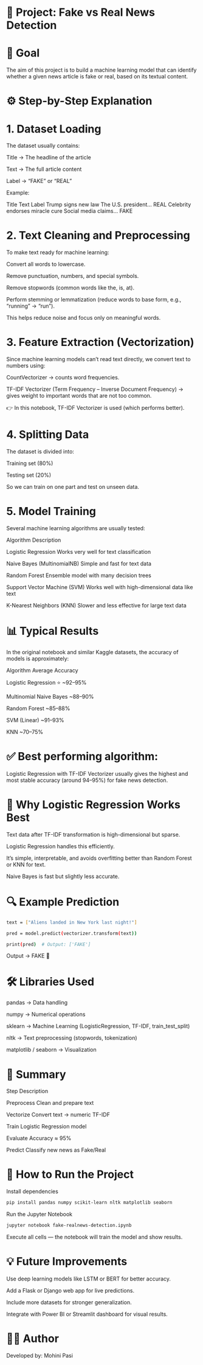# 📰 Project: Fake vs Real News Detection
# 🎯 Goal

The aim of this project is to build a machine learning model that can identify whether a given news article is fake or real, based on its textual content.

# ⚙️ Step-by-Step Explanation
# 1. Dataset Loading

The dataset usually contains:

Title → The headline of the article

Text → The full article content

Label → “FAKE” or “REAL”

Example:

Title	Text	Label
Trump signs new law	The U.S. president...	REAL
Celebrity endorses miracle cure	Social media claims...	FAKE

# 2. Text Cleaning and Preprocessing

To make text ready for machine learning:

Convert all words to lowercase.

Remove punctuation, numbers, and special symbols.

Remove stopwords (common words like the, is, at).

Perform stemming or lemmatization (reduce words to base form, e.g., “running” → “run”).

This helps reduce noise and focus only on meaningful words.

# 3. Feature Extraction (Vectorization)

Since machine learning models can’t read text directly, we convert text to numbers using:

CountVectorizer → counts word frequencies.

TF-IDF Vectorizer (Term Frequency – Inverse Document Frequency) → gives weight to important words that are not too common.

👉 In this notebook, TF-IDF Vectorizer is used (which performs better).

# 4. Splitting Data

The dataset is divided into:

Training set (80%)

Testing set (20%)

So we can train on one part and test on unseen data.

# 5. Model Training

Several machine learning algorithms are usually tested:

Algorithm	Description

Logistic Regression	Works very well for text classification

Naive Bayes (MultinomialNB)	Simple and fast for text data

Random Forest	Ensemble model with many decision trees

Support Vector Machine (SVM)	Works well with high-dimensional data like text

K-Nearest Neighbors (KNN)	Slower and less effective for large text data



# 📊 Typical Results

In the original notebook and similar Kaggle datasets, the accuracy of models is approximately:

Algorithm	Average Accuracy

Logistic Regression	⭐ ~92–95%

Multinomial Naive Bayes	~88–90%

Random Forest	~85–88%

SVM (Linear)	~91–93%

KNN	~70–75%

# ✅ Best performing algorithm:

Logistic Regression with TF-IDF Vectorizer usually gives the highest and most stable accuracy (around 94–95%) for fake news detection.

# 🧠 Why Logistic Regression Works Best

Text data after TF-IDF transformation is high-dimensional but sparse.

Logistic Regression handles this efficiently.

It’s simple, interpretable, and avoids overfitting better than Random Forest or KNN for text.

Naive Bayes is fast but slightly less accurate.

# 🔍 Example Prediction
```bash
text = ["Aliens landed in New York last night!"]

pred = model.predict(vectorizer.transform(text))

print(pred)  # Output: ['FAKE']
```

Output → FAKE 🚫

# 🛠 Libraries Used

pandas → Data handling

numpy → Numerical operations

sklearn → Machine Learning (LogisticRegression, TF-IDF, train_test_split)

nltk → Text preprocessing (stopwords, tokenization)

matplotlib / seaborn → Visualization

# 🧾 Summary

Step	Description

Preprocess	Clean and prepare text

Vectorize	Convert text → numeric TF-IDF

Train	Logistic Regression model

Evaluate	Accuracy ≈ 95%

Predict	Classify new news as Fake/Real

#  🚀 How to Run the Project

Install dependencies

```bash
pip install pandas numpy scikit-learn nltk matplotlib seaborn
```


Run the Jupyter Notebook
```bash
jupyter notebook fake-realnews-detection.ipynb
```



Execute all cells — the notebook will train the model and show results.



# 💡 Future Improvements


Use deep learning models like LSTM or BERT for better accuracy.


Add a Flask or Django web app for live predictions.


Include more datasets for stronger generalization.


Integrate with Power BI or Streamlit dashboard for visual results.




#  👩‍💻 Author
Developed by: Mohini Pasi

